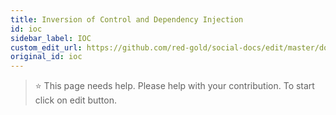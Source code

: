 ```yaml
---
title: Inversion of Control and Dependency Injection
id: ioc
sidebar_label: IOC
custom_edit_url: https://github.com/red-gold/social-docs/edit/master/docs/reference/actions.md
original_id: ioc
---
```



 > ⭐️ This page needs help. Please help with your contribution. To start click on edit button.